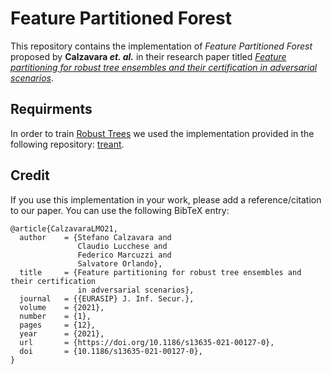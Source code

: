 # Feature Partitioned Forest

This repository contains the implementation of *Feature Partitioned Forest* proposed by **Calzavara *et. al.*** in their research paper titled [<em>Feature partitioning for robust tree ensembles and their certification in adversarial scenarios</em>](https://jis-eurasipjournals.springeropen.com/articles/10.1186/s13635-021-00127-0).


## Requirments
In order to train [Robust Trees](http://proceedings.mlr.press/v97/chen19m.html) we used the implementation provided in the following repository: [treant](https://github.com/gtolomei/treant). 


## Credit

If you use this implementation in your work, please add a reference/citation to our paper. You can use the following BibTeX entry:

```
@article{CalzavaraLMO21,
  author    = {Stefano Calzavara and
               Claudio Lucchese and
               Federico Marcuzzi and
               Salvatore Orlando},
  title     = {Feature partitioning for robust tree ensembles and their certification
               in adversarial scenarios},
  journal   = {{EURASIP} J. Inf. Secur.},
  volume    = {2021},
  number    = {1},
  pages     = {12},
  year      = {2021},
  url       = {https://doi.org/10.1186/s13635-021-00127-0},
  doi       = {10.1186/s13635-021-00127-0},
}
```
